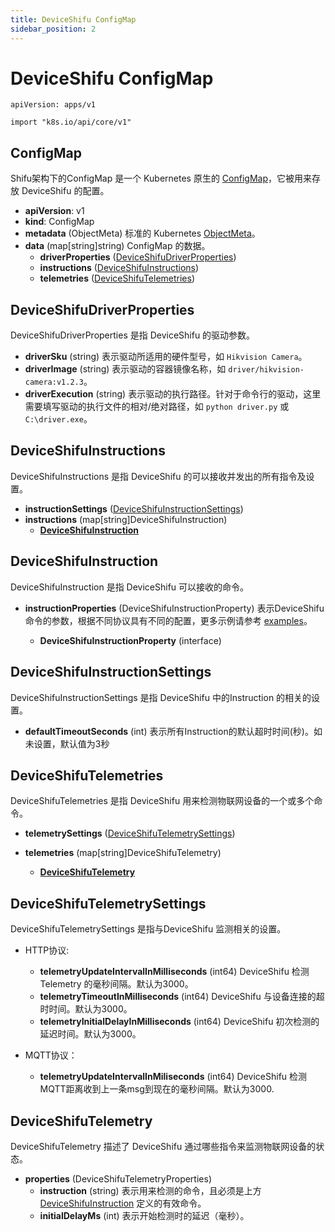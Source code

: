 ```yaml
---
title: DeviceShifu ConfigMap
sidebar_position: 2
---
```


# DeviceShifu ConfigMap

`apiVersion: apps/v1`

`import "k8s.io/api/core/v1"`

## ConfigMap

Shifu架构下的ConfigMap 是一个 Kubernetes 原生的 [ConfigMap](https://kubernetes.io/docs/reference/kubernetes-api/config-and-storage-resources/config-map-v1/)，它被用来存放 DeviceShifu 的配置。

- **apiVersion**: v1
- **kind**: ConfigMap
- **metadata** (ObjectMeta)
  标准的 Kubernetes [ObjectMeta](https://kubernetes.io/docs/reference/kubernetes-api/common-definitions/object-meta/#ObjectMeta)。
- **data** (map[string]string)
  ConfigMap 的数据。
  - **driverProperties** ([DeviceShifuDriverProperties](#deviceshifudriverproperties))
  - **instructions** ([DeviceShifuInstructions](#deviceshifuinstructions))
  - **telemetries** ([DeviceShifuTelemetries](#deviceshifutelemetries))

## DeviceShifuDriverProperties

DeviceShifuDriverProperties 是指 DeviceShifu 的驱动参数。
- **driverSku** (string)
  表示驱动所适用的硬件型号，如 `Hikvision Camera`。
- **driverImage** (string)
  表示驱动的容器镜像名称，如 `driver/hikvision-camera:v1.2.3`。
- **driverExecution** (string)
  表示驱动的执行路径。针对于命令行的驱动，这里需要填写驱动的执行文件的相对/绝对路径，如 `python driver.py` 或 `C:\driver.exe`。

## DeviceShifuInstructions

DeviceShifuInstructions 是指 DeviceShifu 的可以接收并发出的所有指令及设置。
- **instructionSettings** ([DeviceShifuInstructionSettings](#deviceshifuinstructionsettings))
- **instructions** (map[string]DeviceShifuInstruction)
    - **[DeviceShifuInstruction](#deviceshifuinstruction)**

## DeviceShifuInstruction

DeviceShifuInstruction 是指 DeviceShifu 可以接收的命令。
- **instructionProperties** (DeviceShifuInstructionProperty)
  表示DeviceShifu 命令的参数，根据不同协议具有不同的配置，更多示例请参考 [examples](https://github.com/Edgenesis/shifu/tree/main/examples)。
  
  - **DeviceShifuInstructionProperty** (interface)

## DeviceShifuInstructionSettings

DeviceShifuInstructionSettings 是指 DeviceShifu 中的Instruction 的相关的设置。
- **defaultTimeoutSeconds** (int) 表示所有Instruction的默认超时时间(秒)。如未设置，默认值为3秒


## DeviceShifuTelemetries

DeviceShifuTelemetries 是指 DeviceShifu 用来检测物联网设备的一个或多个命令。
- **telemetrySettings** ([DeviceShifuTelemetrySettings](#deviceshifutelemetrysettings))

- **telemetries** (map[string]DeviceShifuTelemetry)
  - **[DeviceShifuTelemetry](#deviceshifutelemetry)**

## DeviceShifuTelemetrySettings

DeviceShifuTelemetrySettings 是指与DeviceShifu 监测相关的设置。
- HTTP协议:
    - **telemetryUpdateIntervalInMilliseconds** (int64) DeviceShifu 检测 Telemetry 的毫秒间隔。默认为3000。
    - **telemetryTimeoutInMilliseconds** (int64) DeviceShifu 与设备连接的超时时间。默认为3000。
    - **telemetryInitialDelayInMilliseconds** (int64) DeviceShifu 初次检测的延迟时间。默认为3000。

- MQTT协议：
  - **telemetryUpdateIntervalInMiliseconds** (int64) DeviceShifu 检测MQTT距离收到上一条msg到现在的毫秒间隔。默认为3000.
## DeviceShifuTelemetry

DeviceShifuTelemetry 描述了 DeviceShifu 通过哪些指令来监测物联网设备的状态。
  - **properties** (DeviceShifuTelemetryProperties)
    - **instruction** (string)
    表示用来检测的命令，且必须是上方 [DeviceShifuInstruction](#deviceshifuinstruction) 定义的有效命令。
    - **initialDelayMs** (int)
    表示开始检测时的延迟（毫秒）。

